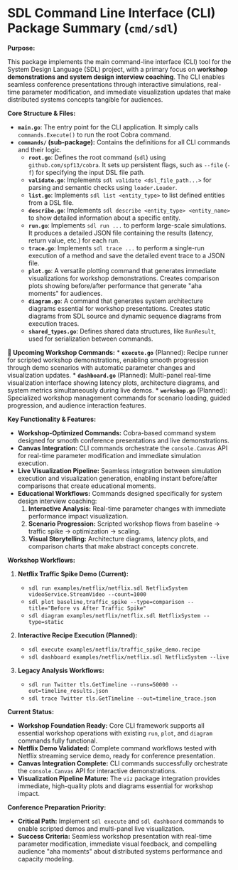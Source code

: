 # SDL Command Line Interface (CLI) Package Summary (`cmd/sdl`)

**Purpose:**

This package implements the main command-line interface (CLI) tool for the System Design Language (SDL) project, with a primary focus on **workshop demonstrations and system design interview coaching**. The CLI enables seamless conference presentations through interactive simulations, real-time parameter modification, and immediate visualization updates that make distributed systems concepts tangible for audiences.

**Core Structure & Files:**

*   **`main.go`**: The entry point for the CLI application. It simply calls `commands.Execute()` to run the root Cobra command.
*   **`commands/` (sub-package):** Contains the definitions for all CLI commands and their logic.
    *   **`root.go`**: Defines the root command (`sdl`) using `github.com/spf13/cobra`. It sets up persistent flags, such as `--file` (`-f`) for specifying the input DSL file path.
    *   **`validate.go`**: Implements `sdl validate <dsl_file_path...>` for parsing and semantic checks using `loader.Loader`.
    *   **`list.go`**: Implements `sdl list <entity_type>` to list defined entities from a DSL file.
    *   **`describe.go`**: Implements `sdl describe <entity_type> <entity_name>` to show detailed information about a specific entity.
    *   **`run.go`**: Implements `sdl run ...` to perform large-scale simulations. It produces a detailed JSON file containing the results (latency, return value, etc.) for each run.
    *   **`trace.go`**: Implements `sdl trace ...` to perform a single-run execution of a method and save the detailed event trace to a JSON file.
    *   **`plot.go`**: A versatile plotting command that generates immediate visualizations for workshop demonstrations. Creates comparison plots showing before/after performance that generate "aha moments" for audiences.
    *   **`diagram.go`**: A command that generates system architecture diagrams essential for workshop presentations. Creates static diagrams from SDL source and dynamic sequence diagrams from execution traces.
    *   **`shared_types.go`**: Defines shared data structures, like `RunResult`, used for serialization between commands.

**🎪 Upcoming Workshop Commands:**
    *   **`execute.go`** (Planned): Recipe runner for scripted workshop demonstrations, enabling smooth progression through demo scenarios with automatic parameter changes and visualization updates.
    *   **`dashboard.go`** (Planned): Multi-panel real-time visualization interface showing latency plots, architecture diagrams, and system metrics simultaneously during live demos.
    *   **`workshop.go`** (Planned): Specialized workshop management commands for scenario loading, guided progression, and audience interaction features.

**Key Functionality & Features:**

*   **Workshop-Optimized Commands:** Cobra-based command system designed for smooth conference presentations and live demonstrations.
*   **Canvas Integration:** CLI commands orchestrate the `console.Canvas` API for real-time parameter modification and immediate simulation execution.
*   **Live Visualization Pipeline:** Seamless integration between simulation execution and visualization generation, enabling instant before/after comparisons that create educational moments.
*   **Educational Workflows:** Commands designed specifically for system design interview coaching:
    1.  **Interactive Analysis:** Real-time parameter changes with immediate performance impact visualization.
    2.  **Scenario Progression:** Scripted workshop flows from baseline → traffic spike → optimization → scaling.
    3.  **Visual Storytelling:** Architecture diagrams, latency plots, and comparison charts that make abstract concepts concrete.

**Workshop Workflows:**

1.  **Netflix Traffic Spike Demo (Current):**
    *   `sdl run examples/netflix/netflix.sdl NetflixSystem videoService.StreamVideo --count=1000`
    *   `sdl plot baseline,traffic_spike --type=comparison --title="Before vs After Traffic Spike"`
    *   `sdl diagram examples/netflix/netflix.sdl NetflixSystem --type=static`

2.  **Interactive Recipe Execution (Planned):**
    *   `sdl execute examples/netflix/traffic_spike_demo.recipe`
    *   `sdl dashboard examples/netflix/netflix.sdl NetflixSystem --live`

3.  **Legacy Analysis Workflows:**
    *   `sdl run Twitter tls.GetTimeline --runs=50000 --out=timeline_results.json`
    *   `sdl trace Twitter tls.GetTimeline --out=timeline_trace.json`

**Current Status:**

*   **Workshop Foundation Ready:** Core CLI framework supports all essential workshop operations with existing `run`, `plot`, and `diagram` commands fully functional.
*   **Netflix Demo Validated:** Complete command workflows tested with Netflix streaming service demo, ready for conference presentation.
*   **Canvas Integration Complete:** CLI commands successfully orchestrate the `console.Canvas` API for interactive demonstrations.
*   **Visualization Pipeline Mature:** The `viz` package integration provides immediate, high-quality plots and diagrams essential for workshop impact.

**Conference Preparation Priority:**
*   **Critical Path:** Implement `sdl execute` and `sdl dashboard` commands to enable scripted demos and multi-panel live visualization.
*   **Success Criteria:** Seamless workshop presentation with real-time parameter modification, immediate visual feedback, and compelling audience "aha moments" about distributed systems performance and capacity modeling.
